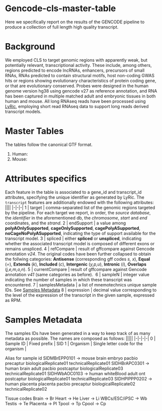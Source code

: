 # Gencode-cls-master-table
Here we specifically report on the results of the GENCODE pipeline to produce a collection of full length high quality transcript. 

# Background
We employed CLS to target genomic regions with apparently weak, but potentially relevant, transcriptional activity. These include, among others, regions predicted to encode lncRNAs, enhancers, precursors of small RNAs, RNAs predicted to contain structural motifs, host non-coding GWAS hits or regions showing evolutionary characteristics of protein coding gene, or that are evolutionary conserved. Probes were designed in the human genome version hg38 using gencode v27 as reference annotation, and RNA has been captured in multiple matched adult and embryonic tissues in both human and mouse. All long RNAseq reads have been processed using [LyRic](https://github.com/guigolab/LyRic), employing short read RNAseq data to support long reads derived transcript models.

# Master Tables
The tables follow the canonical GTF format.

1. Human:
2. Mouse:

# Attributes specifics
Each feature in the table is associated to a gene_id and transcript_id attributes, specifying the unique identifier as generated by LyRic.
The `transcript` features are additionally endowed with the following attributes:
||||
|-|-|-|
1 | target | comma-separated list of the genomic regions targeted by the pipeline. For each target we report, in order, the *source database*, the *identifier* in the aforementioned db, the *chromosome*, *start* and *end* coordinates, and the *strand*.
2 | endSupport | a value among **polyAOnlySupported**, **cageOnlySupported**, **cagePolyASupported**, **noCageNoPolyASupported**, indicating the type of support available for the transcript model.
3 | spliced | either **spliced** or **unspliced**, indicating whether the associated transcript model is composed of different exons or remains unspliced.
4 | refCompare | result of gffcompare against Gencode annotation *v24*. The original codes have been further collapsed to obtain the follwing categories: **Antisense** (corresponding gff codes *s, x*), **Equal** (*=*), **Extends** (*k*), **Included** (*c*), **Intergenic** (*y,p,u*), **Intronic** (*i*), **Overlaps** (*j,e,m,o,n*).
5 | currentCompare | result of gffcompare against Gencode annotation *v41* (same categories as before). 
6 | sampleN | integer value indicating the number of samples in which these transcript was encountered.
7 | samplesMetadata | a list of mnemotechnics unique sample IDs. See [Samples Metadata](#samples-metadata)
8 | expression | decimal value corresponding to the level of the expression of the transcript in the given sample, expressed as RPM.

# Samples Metadata
The samples IDs have been generated in a way to keep track of as many metadata as possible. The names are composed as follows:
|||||
|-|-|-|-|
0 | Sample ID | Fixed prefix | SID
1 | Organism | Single letter code for the organism |

Alias for sample id 
SIDMBrEPP0101  -> mouse brain embryo pacbio precaptur biologicalReplicate01 technicalReplicate01
SIDHBrAPC0301  -> human brain adult pacbio postcaptur biologicalReplicate03 technicalReplicate01
SIDHWbAOC0103  -> human whiteBlood adult ont postcaptur biologicalReplicate01 technicalReplicate03
SIDHPlPPP0202  -> human placenta placenta pacbio precaptur biologicalReplicate02 technicalReplicate02

Tissue codes
Brain -> Br
Heart -> He
Liver -> Li
WBCs/ESC/iPSC -> Wb
Testis -> Te
Placenta -> Pl
Tpool -> Tp
Cpool -> Cp
